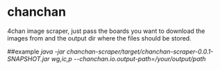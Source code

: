 # chanchan

4chan image scraper, just pass the boards you want to download the images from and the output dir where the files should be stored.

##example
<em>java -jar chanchan-scraper/target/chanchan-scraper-0.0.1-SNAPSHOT.jar wg,ic,p --chanchan.io.output-path=/your/output/path</em>